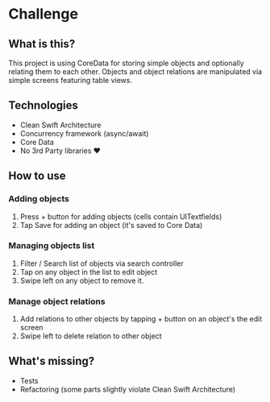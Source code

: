 # Challenge

## What is this?
This project is using CoreData for storing simple objects and optionally relating them to each other. Objects and object relations are manipulated via simple screens featuring table views.

## Technologies
- Clean Swift Architecture
- Concurrency framework (async/await)
- Core Data
- No 3rd Party libraries ❤️

## How to use

### Adding objects
1. Press + button for adding objects (cells contain UITextfields)
2. Tap Save for adding an object (it's saved to Core Data)

### Managing objects list
1. Filter / Search list of objects via search controller
2. Tap on any object in the list to edit object
3. Swipe left on any object to remove it.

### Manage object relations
1. Add relations to other objects by tapping + button on an object's the edit screen
2. Swipe left to delete relation to other object

## What's missing?
- Tests
- Refactoring (some parts slightly violate Clean Swift Architecture)

